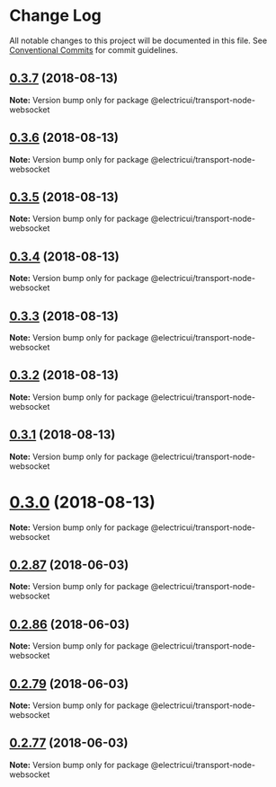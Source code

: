 # Change Log

All notable changes to this project will be documented in this file.
See [Conventional Commits](https://conventionalcommits.org) for commit guidelines.

<a name="0.3.7"></a>
## [0.3.7](https://github.com/Scottapotamas/electricui-interface/compare/v0.3.6...v0.3.7) (2018-08-13)




**Note:** Version bump only for package @electricui/transport-node-websocket

<a name="0.3.6"></a>
## [0.3.6](https://github.com/Scottapotamas/electricui-interface/compare/v0.3.5...v0.3.6) (2018-08-13)




**Note:** Version bump only for package @electricui/transport-node-websocket

<a name="0.3.5"></a>
## [0.3.5](https://github.com/Scottapotamas/electricui-interface/compare/v0.3.4...v0.3.5) (2018-08-13)




**Note:** Version bump only for package @electricui/transport-node-websocket

<a name="0.3.4"></a>
## [0.3.4](https://github.com/Scottapotamas/electricui-interface/compare/v0.3.3...v0.3.4) (2018-08-13)




**Note:** Version bump only for package @electricui/transport-node-websocket

<a name="0.3.3"></a>
## [0.3.3](https://github.com/Scottapotamas/electricui-interface/compare/v0.3.2...v0.3.3) (2018-08-13)




**Note:** Version bump only for package @electricui/transport-node-websocket

<a name="0.3.2"></a>
## [0.3.2](https://github.com/Scottapotamas/electricui-interface/compare/v0.3.1...v0.3.2) (2018-08-13)




**Note:** Version bump only for package @electricui/transport-node-websocket

<a name="0.3.1"></a>
## [0.3.1](https://github.com/Scottapotamas/electricui-interface/compare/v0.3.0...v0.3.1) (2018-08-13)




**Note:** Version bump only for package @electricui/transport-node-websocket

<a name="0.3.0"></a>
# [0.3.0](https://github.com/Scottapotamas/electricui-interface/compare/v0.2.118...v0.3.0) (2018-08-13)




**Note:** Version bump only for package @electricui/transport-node-websocket

<a name="0.2.87"></a>
## [0.2.87](https://github.com/Scottapotamas/electricui-interface/compare/v0.2.86...v0.2.87) (2018-06-03)




**Note:** Version bump only for package @electricui/transport-node-websocket

<a name="0.2.86"></a>
## [0.2.86](https://github.com/Scottapotamas/electricui-interface/compare/v0.2.79...v0.2.86) (2018-06-03)




**Note:** Version bump only for package @electricui/transport-node-websocket

<a name="0.2.79"></a>
## [0.2.79](https://github.com/Scottapotamas/electricui-interface/compare/v0.2.78...v0.2.79) (2018-06-03)




**Note:** Version bump only for package @electricui/transport-node-websocket

<a name="0.2.77"></a>
## [0.2.77](https://github.com/Scottapotamas/electricui-interface/compare/v0.2.76...v0.2.77) (2018-06-03)




**Note:** Version bump only for package @electricui/transport-node-websocket
